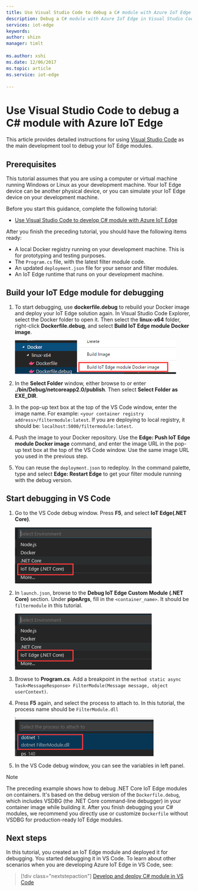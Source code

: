 ```yaml
---
title: Use Visual Studio Code to debug a C# module with Azure IoT Edge | Microsoft Docs
description: Debug a C# module with Azure IoT Edge in Visual Studio Code.
services: iot-edge
keywords: 
author: shizn
manager: timlt

ms.author: xshi
ms.date: 12/06/2017
ms.topic: article
ms.service: iot-edge

---
```


# Use Visual Studio Code to debug a C# module with Azure IoT Edge
This article provides detailed instructions for using [Visual Studio Code](https://code.visualstudio.com/) as the main development tool to debug your IoT Edge modules.

## Prerequisites
This tutorial assumes that you are using a computer or virtual machine running Windows or Linux as your development machine. Your IoT Edge device can be another physical device, or you can simulate your IoT Edge device on your development machine.

Before you start this guidance, complete the following tutorial:
- [Use Visual Studio Code to develop C# module with Azure IoT Edge](how-to-vscode-develop-csharp-module.md)

After you finish the preceding tutorial, you should have the following items ready:
- A local Docker registry running on your development machine. This is for prototyping and testing purposes.
- The `Program.cs` file, with the latest filter module code.
- An updated `deployment.json` file for your sensor and filter modules.
- An IoT Edge runtime that runs on your development machine.

## Build your IoT Edge module for debugging
1. To start debugging, use **dockerfile.debug** to rebuild your Docker image and deploy your IoT Edge solution again. In Visual Studio Code Explorer, select the Docker folder to open it. Then select the **linux-x64** folder, right-click **Dockerfile.debug**, and select **Build IoT Edge module Docker image**.

    ![Screenshot of VS Code Explorer](./media/how-to-debug-csharp-module/build-debug-image.png)

3. In the **Select Folder** window, either browse to or enter **./bin/Debug/netcoreapp2.0/publish**. Then select **Select Folder as EXE_DIR**.
4. In the pop-up text box at the top of the VS Code window, enter the image name. For example: `<your container registry address>/filtermodule:latest`. If you are deploying to local registry, it should be: `localhost:5000/filtermodule:latest`.
5. Push the image to your Docker repository. Use the **Edge: Push IoT Edge module Docker image** command, and enter the image URL in the pop-up text box at the top of the VS Code window. Use the same image URL you used in the previous step.
6. You can reuse the `deployment.json` to redeploy. In the command palette, type and select **Edge: Restart Edge** to get your filter module running with the debug version.

## Start debugging in VS Code
1. Go to the VS Code debug window. Press **F5**, and select **IoT Edge(.NET Core)**.

    ![Screenshot of VS Code debug window](./media/how-to-debug-csharp-module/f5-debug-option.png)

2. In `launch.json`, browse to the **Debug IoT Edge Custom Module (.NET Core)** section. Under **pipeArgs**, fill in the `<container_name>`. It should be `filtermodule` in this tutorial.

    ![Screenshot of VS Code debug window](./media/how-to-debug-csharp-module/f5-debug-option.png)

3. Browse to **Program.cs**. Add a breakpoint in the `method static async Task<MessageResponse> FilterModule(Message message, object userContext)`.
4. Press **F5** again, and select the process to attach to. In this tutorial, the process name should be `FilterModule.dll`

    ![Screenshot of VS Code debug window](./media/how-to-debug-csharp-module/attach-process.png)

5. In the VS Code debug window, you can see the variables in left panel. 

> [!NOTE]
> The preceding example shows how to debug .NET Core IoT Edge modules on containers. It's based on the debug version of the `Dockerfile.debug`, which includes VSDBG (the .NET Core command-line debugger) in your container image while building it. After you finish debugging your C# modules, we recommend you directly use or customize `Dockerfile` without VSDBG for production-ready IoT Edge modules.

## Next steps

In this tutorial, you created an IoT Edge module and deployed it for debugging. You started debugging it in VS Code. To learn about other scenarios when you are developing Azure IoT Edge in VS Code, see: 

> [!div class="nextstepaction"]
> [Develop and deploy C# module in VS Code](how-to-vscode-develop-csharp-module.md)
